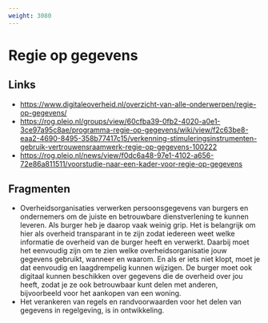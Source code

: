 ```yaml
---
weight: 3080
---
```


# Regie op gegevens

## Links
- https://www.digitaleoverheid.nl/overzicht-van-alle-onderwerpen/regie-op-gegevens/
- https://rog.pleio.nl/groups/view/60cfba39-0fb2-4020-a0e1-3ce97a95c8ae/programma-regie-op-gegevens/wiki/view/f2c63be8-eaa2-4690-8495-358b77417c15/verkenning-stimuleringsinstrumenten-gebruik-vertrouwensraamwerk-regie-op-gegevens-100222
- https://rog.pleio.nl/news/view/f0dc6a48-97e1-4102-a656-72e86a811511/voorstudie-naar-een-kader-voor-regie-op-gegevens

## Fragmenten
- Overheidsorganisaties verwerken persoonsgegevens van burgers en ondernemers om de juiste en betrouwbare dienstverlening te kunnen leveren. Als burger heb je daarop vaak weinig grip. Het is belangrijk om hier als overheid transparant in te zijn zodat iedereen weet welke informatie de overheid van de burger heeft en verwerkt. Daarbij moet het eenvoudig zijn om te zien welke overheidsorganisatie jouw gegevens gebruikt, wanneer en waarom. En als er iets niet klopt, moet je dat eenvoudig en laagdrempelig kunnen wijzigen. De burger moet ook digitaal kunnen beschikken over gegevens die de overheid over jou heeft, zodat je ze ook betrouwbaar kunt delen met anderen, bijvoorbeeld voor het aankopen van een woning.
- Het verankeren van regels en randvoorwaarden voor het delen van gegevens in regelgeving, is in ontwikkeling.
